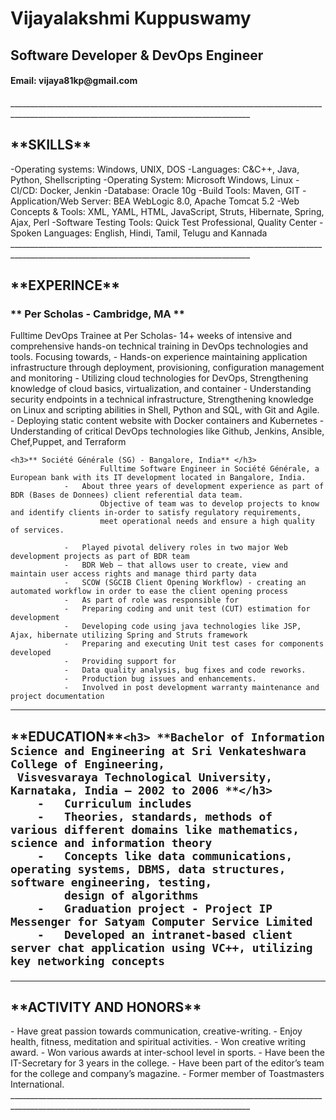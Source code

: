 <h1> Vijayalakshmi Kuppuswamy</h1>
<h2>Software Developer & DevOps Engineer</h2>
<h4>Email: vijaya81kp@gmail.com</h4>
__________________________________________________________________________________________________________________________________________
<h2> **SKILLS**</h2>
        -Operating systems: Windows, UNIX, DOS
        -Languages: C&C++, Java, Python, Shellscripting
        -Operating System: Microsoft Windows, Linux 
        -CI/CD: Docker, Jenkin
        -Database: Oracle 10g
        -Build Tools: Maven, GIT
        -Application/Web Server: BEA WebLogic 8.0, Apache Tomcat 5.2 
        -Web Concepts & Tools: XML, YAML, HTML, JavaScript, Struts, Hibernate, Spring, Ajax, Perl
        -Software Testing Tools: Quick Test Professional, Quality Center
        -Spoken Languages: English, Hindi, Tamil, Telugu and Kannada
__________________________________________________________________________________________________________________________________________
<h2>**EXPERINCE**
        <h3>** Per Scholas - Cambridge, MA ** </h3>      
                Fulltime DevOps Trainee at Per Scholas- 14+ weeks of intensive and comprehensive hands-on technical training
                in DevOps technologies and tools. Focusing towards,
            -	Hands-on experience maintaining application infrastructure through deployment, provisioning, configuration
                management and monitoring
            -	Utilizing cloud technologies for DevOps, Strengthening knowledge of cloud basics, virtualization, and container
            -	Understanding security endpoints in a technical infrastructure, Strengthening knowledge on Linux and 
                scripting abilities in Shell, Python and SQL, with Git and Agile.
            -	Deploying static content website with Docker containers and Kubernetes
            -	Understanding of critical DevOps technologies like Github, Jenkins, Ansible, Chef,Puppet, and Terraform

    <h3>** Société Générale (SG) - Bangalore, India** </h3>
                        Fulltime Software Engineer in Société Générale, a European bank with its IT development located in Bangalore, India. 
                -	About three years of development experience as part of BDR (Bases de Donnees) client referential data team.
                        Objective of team was to develop projects to know and identify clients in-order to satisfy regulatory requirements, 
                        meet operational needs and ensure a high quality of services.

                -	Played pivotal delivery roles in two major Web development projects as part of BDR team
                -	BDR Web – that allows user to create, view and maintain user access rights and manage third party data 
                -	SCOW (SGCIB Client Opening Workflow) - creating an automated workflow in order to ease the client opening process
                -	As part of role was responsible for
                -	Preparing coding and unit test (CUT) estimation for development
                -	Developing code using java technologies like JSP, Ajax, hibernate utilizing Spring and Struts framework
                -	Preparing and executing Unit test cases for components developed
                -	Providing support for 
                -	Data quality analysis, bug fixes and code reworks.
                -	Production bug issues and enhancements.
                -	Involved in post development warranty maintenance and project documentation

__________________________________________________________________________________________________________________________________________
<h2> **EDUCATION**</h2?

    <h3> **Bachelor of Information Science and Engineering at Sri Venkateshwara College of Engineering,
     Visvesvaraya Technological University, Karnataka, India – 2002 to 2006 **</h3>
        -	Curriculum includes 
        -	Theories, standards, methods of various different domains like mathematics, science and information theory 
        -	Concepts like data communications, operating systems, DBMS, data structures, software engineering, testing,
            design of algorithms
        -	Graduation project - Project IP Messenger for Satyam Computer Service Limited
        -	Developed an intranet-based client server chat application using VC++, utilizing key networking concepts
__________________________________________________________________________________________________________________________________________
<h2>**ACTIVITY AND HONORS**</h2>
        -	Have great passion towards communication, creative-writing.
        -	Enjoy health, fitness, meditation and spiritual activities.
        -	Won creative writing award.
        -	Won various awards at inter-school level in sports.
        -	Have been the IT-Secretary for 3 years in the college.
        -	Have been part of the editor’s team for the college and company’s magazine. 
        -	Former member of Toastmasters International.
__________________________________________________________________________________________________________________________________________
 
